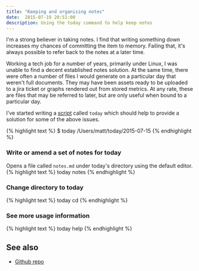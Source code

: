 ```yaml
---
title: "Keeping and organising notes"
date:  2015-07-19 20:51:00
description: Using the today command to help keep notes
---
```


I'm a strong believer in taking notes. I find that writing something down increases my chances of committing the item to memory. Failing that, it's always possible to refer back to the notes at a later time.

Working a tech job for a number of years, primarily under Linux, I was unable to find a decent established notes solution. At the same time, there were often a number of files I would generate on a particular day that weren't full documents. They may have been assets ready to be uploaded to a jira ticket or graphs rendered out from stored metrics. At any rate, these are files that may be referred to later, but are only useful when bound to a particular day.

I've started writing a [script](https://github.com/mdsummers/today_cmd) called `today` which should help to provide a solution for some of the above issues.

{% highlight text %}
$ today
/Users/matt/today/2015-07-15
{% endhighlight %}

### Write or amend a set of notes for today
Opens a file called `notes.md` under today's directory using the default editor.
{% highlight text %}
today notes
{% endhighlight %}

### Change directory to today
{% highlight text %}
today cd
{% endhighlight %}

### See more usage information
{% highlight text %}
today help
{% endhighlight %}

## See also
* [Github repo](https://github.com/mdsummers/today_cmd)
